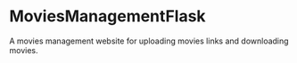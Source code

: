 # MoviesManagementFlask
A movies management website for uploading movies links and downloading movies.
